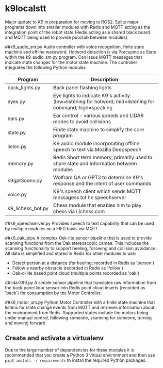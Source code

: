 # k9localstt
Major update to K9 in preparation for moving to ROS2.  Splits major programs down into smaller modules with Redis and MQTT acting as the integration point of the robot state (Redis acting as a shared black board and MQTT being used to provide pub/sub between modules).

##k9_audio_sm.py
Audio controller with voice recognition, finite state machine and offline wakeword.  Hotword detection is via Porcupine as State within the k9_audio_sm.py program. Can issue MQTT messages that indicate state changes for the motor state machine.  The controller integrates the following Python modules:

| Program | Description |
|---|---|
|back_lights.py|Back panel flashing lights|
|eyes.py|Eye lights to indicate K9's activity (low=listening for hotword; mid=listening for command; high=speaking|
|ears.py|Ear control - various speeds and LIDAR modes to avoid collisions|
|state.py|Finite state machine to simplify the core program|
|listen.py|K9 audio module incorporating offline speech to text via Mozilla Deepspeech|
|memory.py|Redis Short term memory, primarily used to share state and information between modules|
|k9gpt3conv.py|Wolfram QA or GPT3 to determine K9's response and the intent of user commands|
|voice.py|K9's speech client which sends MQTT messagess tot he speechserver|
|k9_lichess_bot.py|Chess module that enables him to play chess via Lichess.com|

##k9_speechserver.py
Provides speech to text capability that can be used by multiple modules on a FIFO basis via MQTT

##k9_oak_pipe
A complex Oak-lite sensor pipeline that is used to provide scanning functions from the Oak stereoscopic camea.  This includes the scanning functionality to support heeling, following and collision avoidance.  All data is simplified and stored in Redis for other modules to use:
  * Detect person at a distance (for heeling; recorded in Redis as 'person')
  * Follow a nearby obstacle (recorded in Redis as 'follow')
  * Oak-d-lite based point cloud (multiple points recorded as 'oak')

##lidar360.py
A simple sensor pipeline that translates raw information from the back panel lidar sensor into Redis point cloud inserts (recorded as 'back') for consumption by the Motor Controller.

##k9_motor_sm.py
Python Motor Controller with a finite state machine that listens for state change events from MQTT and retrieves information about the environment from Redis.  Supported states include the motors being under manual control, following someone, scanning for someone, turning and moving forward.

## Create and activate a virtualenv
Due to the large number of dependencies for these modules it is recommended that you create a Python 3 virtual environment and then use ``pip3 install -r requirements`` to install the required Python packages.
